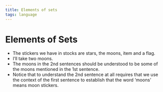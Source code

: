 ```yaml
---
title: Elements of sets
tags: language
---
```


# Elements of Sets
- The stickers we have in stocks are stars, the moons, item and a flag.
- I’ll take two moons.
- The moons in the 2nd sentences should be understood to be some of the moons mentioned in the 1st sentence.
- Notice that to understand the 2nd sentence at all requires that we use the context of the first sentence to establish that the word ‘moons’ means moon stickers.








